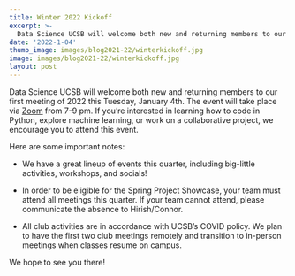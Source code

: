 ```yaml
---
title: Winter 2022 Kickoff
excerpt: >-
  Data Science UCSB will welcome both new and returning members to our first meeting of 2022 this Tuesday, January 4th!
date: '2022-1-04'
thumb_image: images/blog2021-22/winterkickoff.jpg
image: images/blog2021-22/winterkickoff.jpg
layout: post
---
```


Data Science UCSB will welcome both new and returning members to our first meeting of 2022 this Tuesday, January 4th. The event will take place via [Zoom](https://www.datascienceucsb.org/events-calendar/) from 7-9 pm. If you’re interested in learning how to code in Python, explore machine learning, or work on a collaborative project, we encourage you to attend this event. 

Here are some important notes:

* We have a great lineup of events this quarter,  including big-little activities, workshops, and socials!

* In order to be eligible for the Spring Project Showcase, your team must attend all meetings this quarter. If your team cannot attend, please communicate the absence to Hirish/Connor.

* All club activities are in accordance with UCSB’s COVID policy. We plan to have the first two club meetings remotely and transition to in-person meetings when classes resume on campus. 

We hope to see you there!